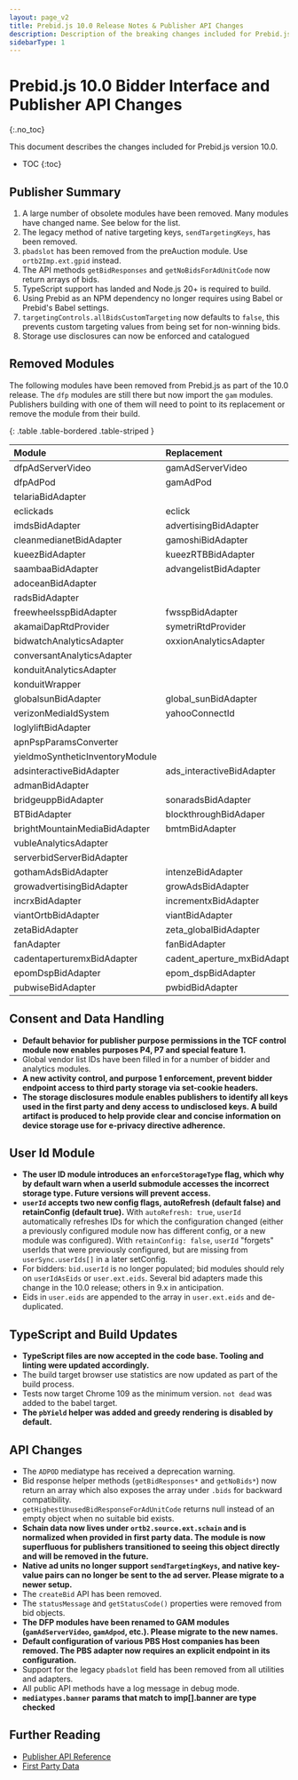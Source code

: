 ```yaml
---
layout: page_v2
title: Prebid.js 10.0 Release Notes & Publisher API Changes
description: Description of the breaking changes included for Prebid.js 10.0
sidebarType: 1
---
```


# Prebid.js 10.0 Bidder Interface and Publisher API Changes

{:.no_toc}

This document describes the changes included for Prebid.js version 10.0.

* TOC
{:toc}

## Publisher Summary

1. A large number of obsolete modules have been removed. Many modules have changed name. See below for the list.
2. The legacy method of native targeting keys, `sendTargetingKeys`, has been removed.
3. `pbadslot` has been removed from the preAuction module. Use `ortb2Imp.ext.gpid` instead.
4. The API methods `getBidResponses` and `getNoBidsForAdUnitCode` now return arrays of bids.
5. TypeScript support has landed and Node.js 20+ is required to build.
6. Using Prebid as an NPM dependency no longer requires using Babel or Prebid's Babel settings.
7. `targetingControls.allBidsCustomTargeting` now defaults to `false`, this prevents custom targeting values from being set for non-winning bids.
8. Storage use disclosures can now be enforced and catalogued 

## Removed Modules

The following modules have been removed from Prebid.js as part of the 10.0 release. The `dfp` modules are still there but now import the `gam` modules. Publishers building with one of them will need to point to its replacement or remove the module from their build.

{: .table .table-bordered .table-striped }

| Module | Replacement |
|:-----------------------------|:-------------------------|
| dfpAdServerVideo | gamAdServerVideo |
| dfpAdPod | gamAdPod |
| telariaBidAdapter | |
| eclickads | eclick |
| imdsBidAdapter | advertisingBidAdapter |
| cleanmedianetBidAdapter | gamoshiBidAdapter |
| kueezBidAdapter | kueezRTBBidAdapter |
| saambaaBidAdapter | advangelistBidAdapter |
| adoceanBidAdapter | |
| radsBidAdapter | |
| freewheelsspBidAdapter | fwsspBidAdapter |
| akamaiDapRtdProvider | symetriRtdProvider |
| bidwatchAnalyticsAdapter | oxxionAnalyticsAdapter |
| conversantAnalyticsAdapter | |
| konduitAnalyticsAdapter | |
| konduitWrapper | |
| globalsunBidAdapter | global_sunBidAdapter |
| verizonMediaIdSystem | yahooConnectId |
| loglyliftBidAdapter | |
| apnPspParamsConverter | |
| yieldmoSyntheticInventoryModule | |
| adsinteractiveBidAdapter | ads_interactiveBidAdapter |
| admanBidAdapter | |
| bridgeuppBidAdapter | sonaradsBidAdapter |
| BTBidAdapter | blockthroughBidAdaper |
| brightMountainMediaBidAdapter | bmtmBidAdapter |
| vubleAnalyticsAdapter | |
| serverbidServerBidAdapter | |
| gothamAdsBidAdapter | intenzeBidAdapter |
| growadvertisingBidAdapter | growAdsBidAdapter |
| incrxBidAdapter | incrementxBidAdapter |
| viantOrtbBidAdapter | viantBidAdapter |
| zetaBidAdapter | zeta_globalBidAdapter |
| fanAdapter | fanBidAdapter |
| cadentaperturemxBidAdapter | cadent_aperture_mxBidAdapter |
| epomDspBidAdapter | epom_dspBidAdapter |
| pubwiseBidAdapter | pwbidBidAdapter |

## Consent and Data Handling

* **Default behavior for publisher purpose permissions in the TCF control module now enables purposes P4, P7 and special feature 1.**
* Global vendor list IDs have been filled in for a number of bidder and analytics modules.
* **A new activity control, and purpose 1 enforcement, prevent bidder endpoint access to third party storage via set-cookie headers.**
* **The storage disclosures module enables publishers to identify all keys used in the first party and deny access to undisclosed keys. A build artifact is produced to help provide clear and concise information on device storage use for e-privacy directive adherence.**

## User Id Module

* **The user ID module introduces an `enforceStorageType` flag, which why by default warn when a userId submodule accesses the incorrect storage type. Future versions will prevent access.**
* **`userId` accepts two new config flags, autoRefresh (default false) and retainConfig (default true).** With `autoRefresh: true`, `userId` automatically refreshes IDs for which the configuration changed (either a previously configured module now has different config, or a new module was configured). With `retainConfig: false`, `userId` "forgets" userIds that were previously configured, but are missing from `userSync.userIds[]` in a later setConfig.
* For bidders: `bid.userId` is no longer populated; bid modules should rely on `userIdAsEids` or `user.ext.eids`. Several bid adapters made this change in the 10.0 release; others in 9.x in anticipation.
* Eids in `user.eids` are appended to the array in `user.ext.eids` and de-duplicated.

## TypeScript and Build Updates

* **TypeScript files are now accepted in the code base. Tooling and linting were updated accordingly.**
* The build target browser use statistics are now updated as part of the build process.
* Tests now target Chrome 109 as the minimum version. `not dead` was added to the babel target.
* **The `pbYield` helper was added and greedy rendering is disabled by default.**

## API Changes

* The `ADPOD` mediatype has received a deprecation warning.
* Bid response helper methods (`getBidResponses*` and `getNoBids*`) now return an array which also exposes the array under `.bids` for backward compatibility.
* `getHighestUnusedBidResponseForAdUnitCode` returns null instead of an empty object when no suitable bid exists.
* **Schain data now lives under `ortb2.source.ext.schain` and is normalized when provided in first party data. The module is now superfluous for publishers transitioned to seeing this object directly and will be removed in the future.**
* **Native ad units no longer support `sendTargetingKeys`, and native key-value pairs can no longer be sent to the ad server. Please migrate to a newer setup.**
* The `createBid` API has been removed.
* The `statusMessage` and `getStatusCode()` properties were removed from bid objects.
* **The DFP modules have been renamed to GAM modules (`gamAdServerVideo`, `gamAdpod`, etc.). Please migrate to the new names.**
* **Default configuration of various PBS Host companies has been removed. The PBS adapter now requires an explicit endpoint in its configuration.**
* Support for the legacy `pbadslot` field has been removed from all utilities and adapters.
* All public API methods have a log message in debug mode.
* **`mediatypes.banner` params that match to imp[].banner are type checked**

## Further Reading

* [Publisher API Reference](/dev-docs/publisher-api-reference.html)
* [First Party Data](/features/firstPartyData.html)
